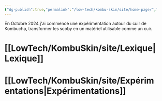 ```yaml
---
{"dg-publish":true,"permalink":"/low-tech/kombu-skin/site/home-page/","tags":["gardenEntry"]}
---
```



En Octobre 2024 j'ai commencé une expérimentation autour du cuir de Kombucha, transformer les scoby en un matériel utilisable comme un cuir. 

# [[LowTech/KombuSkin/site/Lexique\|Lexique]]

# [[LowTech/KombuSkin/site/Expérimentations\|Expérimentations]]

